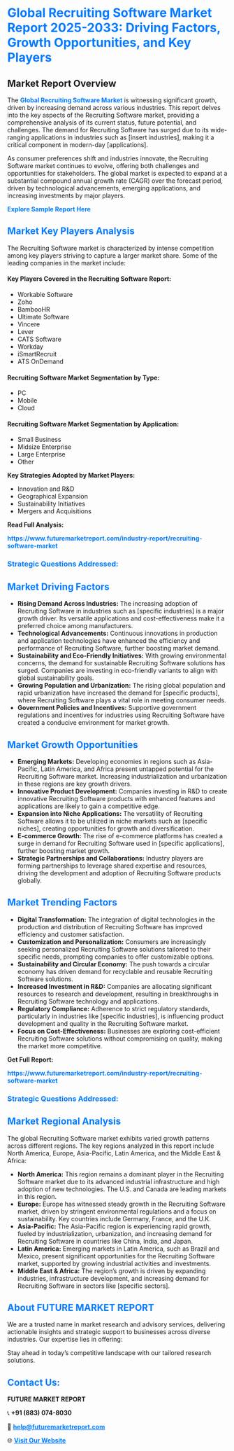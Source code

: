 <h1 style="color: #007BFF;">Global Recruiting Software Market Report 2025-2033: Driving Factors, Growth Opportunities, and Key Players</h1>

<section id="overview">
<h2>Market Report Overview</h2>
<p>The <a href="https://www.futuremarketreport.com/industry-report/recruiting-software-market" style="color: #007BFF; text-decoration: none;"><strong>Global Recruiting Software Market</strong></a> is witnessing significant growth, driven by increasing demand across various industries. This report delves into the key aspects of the Recruiting Software market, providing a comprehensive analysis of its current status, future potential, and challenges. The demand for Recruiting Software has surged due to its wide-ranging applications in industries such as [insert industries], making it a critical component in modern-day [applications].</p>
<p>As consumer preferences shift and industries innovate, the Recruiting Software market continues to evolve, offering both challenges and opportunities for stakeholders. The global market is expected to expand at a substantial compound annual growth rate (CAGR) over the forecast period, driven by technological advancements, emerging applications, and increasing investments by major players.</p>
</section>

<section id="overview">
<p><a href="https://www.futuremarketreport.com/request-sample/reportId=100861" style="color: #007BFF; text-decoration: none;"><strong>Explore Sample Report Here</strong></a></p>
</section>

<section id="key-players">
<h2 style="color: #007BFF;">Market Key Players Analysis</h2>
<p>The Recruiting Software market is characterized by intense competition among key players striving to capture a larger market share. Some of the leading companies in the market include:</p>
<h4>Key Players Covered in the Recruiting Software Report:</h4>
<ul><li>Workable Software</li><li>Zoho</li><li>BambooHR</li><li>Ultimate Software</li><li>Vincere</li><li>Lever</li><li>CATS Software</li><li>Workday</li><li>iSmartRecruit</li><li>ATS OnDemand</li></ul>
<h4>Recruiting Software Market Segmentation by Type:</h4>
<ul><li>PC</li><li>Mobile</li><li>Cloud</li></ul>

<h4>Recruiting Software Market Segmentation by Application:</h4>
<ul><li>Small Business</li><li>Midsize Enterprise</li><li>Large Enterprise</li><li>Other</li></ul>
<p><strong>Key Strategies Adopted by Market Players:</strong></p>
<ul>
<li>Innovation and R&D</li>
<li>Geographical Expansion</li>
<li>Sustainability Initiatives</li>
<li>Mergers and Acquisitions</li>
</ul>
</section>

<section>
<p><strong>Read Full Analysis: </strong></p><a href="https://www.futuremarketreport.com/industry-report/recruiting-software-market" style="color: #007BFF; text-decoration: none;"><strong>https://www.futuremarketreport.com/industry-report/recruiting-software-market</strong></a>
<h3 style="color: #007BFF;">Strategic Questions Addressed:</h3>
</section>

<section id="driving-factors">
<h2 style="color: #007BFF;">Market Driving Factors</h2>
<ul>
<li><strong>Rising Demand Across Industries:</strong> The increasing adoption of Recruiting Software in industries such as [specific industries] is a major growth driver. Its versatile applications and cost-effectiveness make it a preferred choice among manufacturers.</li>
<li><strong>Technological Advancements:</strong> Continuous innovations in production and application technologies have enhanced the efficiency and performance of Recruiting Software, further boosting market demand.</li>
<li><strong>Sustainability and Eco-Friendly Initiatives:</strong> With growing environmental concerns, the demand for sustainable Recruiting Software solutions has surged. Companies are investing in eco-friendly variants to align with global sustainability goals.</li>
<li><strong>Growing Population and Urbanization:</strong> The rising global population and rapid urbanization have increased the demand for [specific products], where Recruiting Software plays a vital role in meeting consumer needs.</li>
<li><strong>Government Policies and Incentives:</strong> Supportive government regulations and incentives for industries using Recruiting Software have created a conducive environment for market growth.</li>
</ul>
</section>

<section id="growth-opportunities">
<h2 style="color: #007BFF;">Market Growth Opportunities</h2>
<ul>
<li><strong>Emerging Markets:</strong> Developing economies in regions such as Asia-Pacific, Latin America, and Africa present untapped potential for the Recruiting Software market. Increasing industrialization and urbanization in these regions are key growth drivers.</li>
<li><strong>Innovative Product Development:</strong> Companies investing in R&D to create innovative Recruiting Software products with enhanced features and applications are likely to gain a competitive edge.</li>
<li><strong>Expansion into Niche Applications:</strong> The versatility of Recruiting Software allows it to be utilized in niche markets such as [specific niches], creating opportunities for growth and diversification.</li>
<li><strong>E-commerce Growth:</strong> The rise of e-commerce platforms has created a surge in demand for Recruiting Software used in [specific applications], further boosting market growth.</li>
<li><strong>Strategic Partnerships and Collaborations:</strong> Industry players are forming partnerships to leverage shared expertise and resources, driving the development and adoption of Recruiting Software products globally.</li>
</ul>
</section>

<section id="trending-factors">
<h2 style="color: #007BFF;">Market Trending Factors</h2>
<ul>
<li><strong>Digital Transformation:</strong> The integration of digital technologies in the production and distribution of Recruiting Software has improved efficiency and customer satisfaction.</li>
<li><strong>Customization and Personalization:</strong> Consumers are increasingly seeking personalized Recruiting Software solutions tailored to their specific needs, prompting companies to offer customizable options.</li>
<li><strong>Sustainability and Circular Economy:</strong> The push towards a circular economy has driven demand for recyclable and reusable Recruiting Software solutions.</li>
<li><strong>Increased Investment in R&D:</strong> Companies are allocating significant resources to research and development, resulting in breakthroughs in Recruiting Software technology and applications.</li>
<li><strong>Regulatory Compliance:</strong> Adherence to strict regulatory standards, particularly in industries like [specific industries], is influencing product development and quality in the Recruiting Software market.</li>
<li><strong>Focus on Cost-Effectiveness:</strong> Businesses are exploring cost-efficient Recruiting Software solutions without compromising on quality, making the market more competitive.</li>
</ul>
</section>

<section>
<p><strong>Get Full Report: </strong></p><a href="https://www.futuremarketreport.com/industry-report/recruiting-software-market" style="color: #007BFF; text-decoration: none;"><strong>https://www.futuremarketreport.com/industry-report/recruiting-software-market</strong></a>
<h3 style="color: #007BFF;">Strategic Questions Addressed:</h3>
</section>


<section id="regional-analysis">
<h2 style="color: #007BFF;">Market Regional Analysis</h2>
<p>The global Recruiting Software market exhibits varied growth patterns across different regions. The key regions analyzed in this report include North America, Europe, Asia-Pacific, Latin America, and the Middle East & Africa:</p>
<ul>
<li><strong>North America:</strong> This region remains a dominant player in the Recruiting Software market due to its advanced industrial infrastructure and high adoption of new technologies. The U.S. and Canada are leading markets in this region.</li>
<li><strong>Europe:</strong> Europe has witnessed steady growth in the Recruiting Software market, driven by stringent environmental regulations and a focus on sustainability. Key countries include Germany, France, and the U.K.</li>
<li><strong>Asia-Pacific:</strong> The Asia-Pacific region is experiencing rapid growth, fueled by industrialization, urbanization, and increasing demand for Recruiting Software in countries like China, India, and Japan.</li>
<li><strong>Latin America:</strong> Emerging markets in Latin America, such as Brazil and Mexico, present significant opportunities for the Recruiting Software market, supported by growing industrial activities and investments.</li>
<li><strong>Middle East & Africa:</strong> The region’s growth is driven by expanding industries, infrastructure development, and increasing demand for Recruiting Software in sectors like [specific sectors].</li>
</ul>
</section>

<footer>
<h2 style="color: #007BFF;">About FUTURE MARKET REPORT</h2>
<p>We are a trusted name in market research and advisory services, delivering actionable insights and strategic support to businesses across diverse industries. Our expertise lies in offering:</p>

<p>Stay ahead in today’s competitive landscape with our tailored research solutions.</p>

<h2 style="color: #007BFF;">Contact Us:</h2>
<p><strong>FUTURE MARKET REPORT</strong></p>
<p>📞 <strong>+91 (883) 074-8030</strong></p>
<p>📧 <strong><a href="mailto:help@futuremarketreport.com" style="color: #007BFF;">help@futuremarketreport.com</a></strong></p>
<p>🌐 <strong><a href="https://www.futuremarketreport.com/" style="color: #007BFF;">Visit Our Website</a></strong></p>
</footer>
